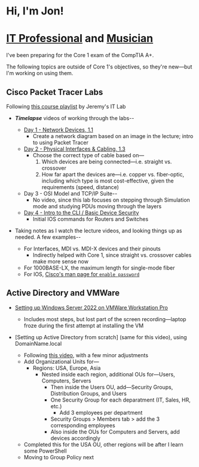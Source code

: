 # Hi, I'm Jon!

# [IT Professional](https://www.github.com/jlango0) and [Musician](https://www.instagram.com/jlango_drums)

I've been preparing for the Core 1 exam of the CompTIA A+.

The following topics are outside of Core 1's objectives, so they're new—but I'm working on using them.


## Cisco Packet Tracer Labs
Following <a href="https://www.youtube.com/playlist?list=PLxbwE86jKRgMpuZuLBivzlM8s2Dk5lXBQ">this course playlist</a> by Jeremy's IT Lab

- **_Timelapse_** videos of working through the labs--
  - [Day 1 - Network Devices, 1.1](https://www.youtube.com/watch?v=bgAhSzdRn5k)
    - Create a network diagram based on an image in the lecture; intro to using Packet Tracer
  - [Day 2 - Physical Interfaces & Cabling, 1.3](https://www.youtube.com/watch?v=l_K-uue9HlY)
    - Choose the correct type of cable based on—
      1. Which devices are being connected—i.e. straight vs. crossover
      2. How far apart the devices are—i.e. copper vs. fiber-optic, including which type is most cost-effective, given the requirements (speed, distance)
  - Day 3 - OSI Model and TCP/IP Suite--
    - No video, since this lab focuses on stepping through Simulation mode and studying PDUs moving through the layers
  - [Day 4 - Intro to the CLI / Basic Device Security](https://www.youtube.com/watch?v=ED62LgyCSAc)
    - Initial IOS commands for Routers and Switches


- Taking notes as I watch the lecture videos, and looking things up as needed.  A few examples--
  - For Interfaces, MDI vs. MDI-X devices and their pinouts
    - Indirectly helped with Core 1, since straight vs. crossover cables make more sense now
  - For 1000BASE-LX, the maximum length for single-mode fiber
  - For IOS, [Cisco's man page for `enable password`](https://www.cisco.com/E-Learning/bulk/public/tac/cim/cib/using_cisco_ios_software/cmdrefs/enable_password.htm)


## Active Directory and VMWare

  - [Setting up Windows Server 2022 on VMWare Workstation Pro](https://www.youtube.com/watch?v=YmsB81pi2pc)
    - Includes most steps, but lost part of the screen recording—laptop froze during the first attempt at installing the VM

   
  - [Setting up Active Directory from scratch] (same for this video), using DomainName.local
    - Following [this video](https://www.youtube.com/watch?v=GsmJowwIh8Q&list=PLAdEnQWAAbfXMY2D4HVZOe-ChfTKmaJfQ&index=6), with a few minor adjustments
    - Add Organizational Units for—
      - Regions:  USA, Europe, Asia
        - Nested inside each region, additional OUs for—Users, Computers, Servers
          - Then inside the Users OU, add—Security Groups, Distribution Groups, and Users
          - One Security Group for each deparatment (IT, Sales, HR, etc.)
            - Add 3 employees per department
          - Security Groups > Members tab > add the 3 corresponding employees
          - Also inside the OUs for Computers and Servers, add devices accordingly
    - Completed this for the USA OU, other regions will be after I learn some PowerShell
    - Moving to Group Policy next


<!--
**jlango0/jlango0** is a ✨ _special_ ✨ repository because its `README.md` (this file) appears on your GitHub profile.

Here are some ideas to get you started:

- 🔭 I’m currently working on ...
- 🌱 I’m currently learning ...
- 👯 I’m looking to collaborate on ...
- 🤔 I’m looking for help with ...
- 💬 Ask me about ...
- 📫 How to reach me: ...
- 😄 Pronouns: ...
- ⚡ Fun fact: ...
-->
